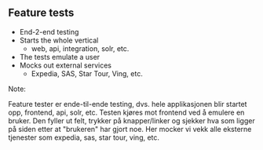 ## Feature tests

* End-2-end testing
* Starts the whole vertical
   * web, api, integration, solr, etc.
* The tests emulate a user
* Mocks out external services
   * Expedia, SAS, Star Tour, Ving, etc.

Note:

Feature tester er ende-til-ende testing, dvs. hele applikasjonen blir startet opp, frontend, api, solr, etc. Testen kjøres mot frontend ved å emulere en bruker. Den fyller ut felt, trykker på knapper/linker og sjekker hva som ligger på siden etter at "brukeren" har gjort noe. Her mocker vi vekk alle eksterne tjenester som expedia, sas, star tour, ving, etc.
